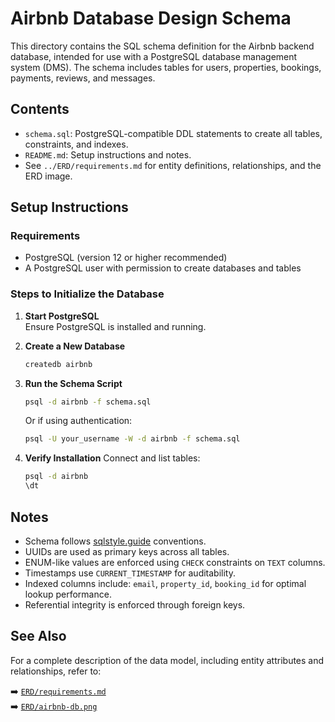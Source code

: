 # Airbnb Database Design Schema

This directory contains the SQL schema definition for the Airbnb backend database, intended for use with a PostgreSQL database management system (DMS). The schema includes tables for users, properties, bookings, payments, reviews, and messages.


## Contents

- `schema.sql`: PostgreSQL-compatible DDL statements to create all tables, constraints, and indexes.
- `README.md`: Setup instructions and notes.
- See `../ERD/requirements.md` for entity definitions, relationships, and the ERD image.


## Setup Instructions

### Requirements

- PostgreSQL (version 12 or higher recommended)
- A PostgreSQL user with permission to create databases and tables

### Steps to Initialize the Database

1. **Start PostgreSQL**  
   Ensure PostgreSQL is installed and running.

2. **Create a New Database**  
    ```bash
   createdb airbnb
    ````

3. **Run the Schema Script**

   ```bash
   psql -d airbnb -f schema.sql
   ```

   Or if using authentication:

   ```bash
   psql -U your_username -W -d airbnb -f schema.sql
   ```

4. **Verify Installation**
   Connect and list tables:

   ```bash
   psql -d airbnb
   \dt
   ```


## Notes

* Schema follows [sqlstyle.guide](https://www.sqlstyle.guide/) conventions.
* UUIDs are used as primary keys across all tables.
* ENUM-like values are enforced using `CHECK` constraints on `TEXT` columns.
* Timestamps use `CURRENT_TIMESTAMP` for auditability.
* Indexed columns include: `email`, `property_id`, `booking_id` for optimal lookup performance.
* Referential integrity is enforced through foreign keys.


## See Also

For a complete description of the data model, including entity attributes and relationships, refer to:

➡️ [`ERD/requirements.md`](../ERD/requirements.md)  
➡️ [`ERD/airbnb-db.png`](../ERD/airbnb-db.png)


